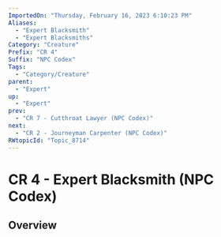 ```yaml
---
ImportedOn: "Thursday, February 16, 2023 6:10:23 PM"
Aliases:
  - "Expert Blacksmith"
  - "Expert Blacksmiths"
Category: "Creature"
Prefix: "CR 4"
Suffix: "NPC Codex"
Tags:
  - "Category/Creature"
parent:
  - "Expert"
up:
  - "Expert"
prev:
  - "CR 7 - Cutthroat Lawyer (NPC Codex)"
next:
  - "CR 2 - Journeyman Carpenter (NPC Codex)"
RWtopicId: "Topic_8714"
---
```

# CR 4 - Expert Blacksmith (NPC Codex)
## Overview
